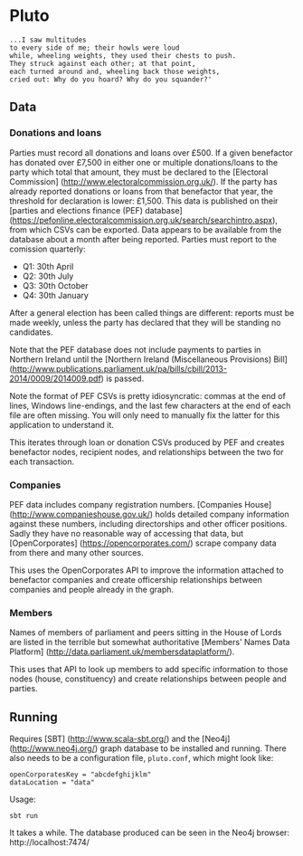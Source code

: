 Pluto
=====

	...I saw multitudes
	to every side of me; their howls were loud
	while, wheeling weights, they used their chests to push.
	They struck against each other; at that point,
	each turned around and, wheeling back those weights,
	cried out: Why do you hoard? Why do you squander?'


Data
----

### Donations and loans

Parties must record all donations and loans over £500. If a given benefactor has donated over £7,500 in either one or multiple donations/loans to the party which total that amount, they must be declared to the [Electoral Commission] (http://www.electoralcommission.org.uk/). If the party has already reported donations or loans from that benefactor that year, the threshold for declaration is lower: £1,500. This data is published on their [parties and elections finance (PEF) database] (https://pefonline.electoralcommission.org.uk/search/searchintro.aspx), from which CSVs can be exported. Data appears to be available from the database about a month after being reported. Parties must report to the comission quarterly:

 * Q1: 30th April
 * Q2: 30th July
 * Q3: 30th October
 * Q4: 30th January

After a general election has been called things are different: reports must be made weekly, unless the party has declared that they will be standing no candidates.

Note that the PEF database does not include payments to parties in Northern Ireland until the [Northern Ireland (Miscellaneous Provisions) Bill] (http://www.publications.parliament.uk/pa/bills/cbill/2013-2014/0009/2014009.pdf) is passed.

Note the format of PEF CSVs is pretty idiosyncratic: commas at the end of lines, Windows line-endings, and the last few characters at the end of each file are often missing. You will only need to manually fix the latter for this application to understand it.

This iterates through loan or donation CSVs produced by PEF and creates benefactor nodes, recipient nodes, and relationships between the two for each transaction.

### Companies

PEF data includes company registration numbers. [Companies House] (http://www.companieshouse.gov.uk/) holds detailed company information against these numbers, including directorships and other officer positions. Sadly they have no reasonable way of accessing that data, but [OpenCorporates] (https://opencorporates.com/) scrape company data from there and many other sources.

This uses the OpenCorporates API to improve the information attached to benefactor companies and create officership relationships between companies and people already in the graph.

### Members

Names of members of parliament and peers sitting in the House of Lords are listed in the terrible but somewhat authoritative [Members' Names Data Platform] (http://data.parliament.uk/membersdataplatform/).

This uses that API to look up members to add specific information to those nodes (house, constituency) and create relationships between people and parties.


Running
-------

Requires [SBT] (http://www.scala-sbt.org/) and the [Neo4j] (http://www.neo4j.org/) graph database to be installed and running. There also needs to be a configuration file, `pluto.conf`, which might look like:

    openCorporatesKey = "abcdefghijklm"
    dataLocation = "data"

Usage:

    sbt run

It takes a while. The database produced can be seen in the Neo4j browser: http://localhost:7474/
